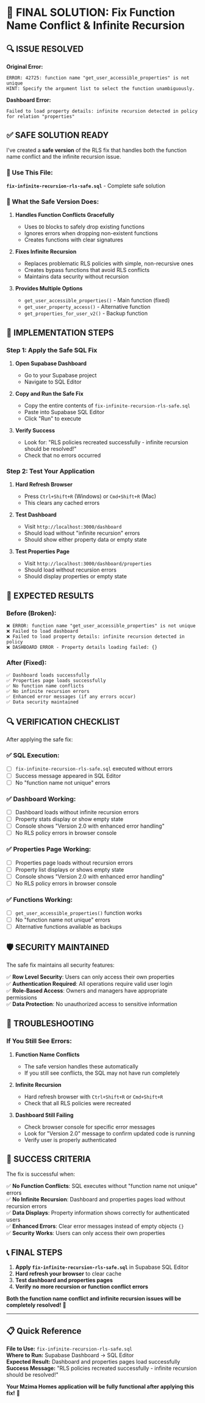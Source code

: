 # 🎯 FINAL SOLUTION: Fix Function Name Conflict & Infinite Recursion

## 🔍 **ISSUE RESOLVED**

**Original Error:**
```
ERROR: 42725: function name "get_user_accessible_properties" is not unique
HINT: Specify the argument list to select the function unambiguously.
```

**Dashboard Error:**
```
Failed to load property details: infinite recursion detected in policy for relation "properties"
```

## ✅ **SAFE SOLUTION READY**

I've created a **safe version** of the RLS fix that handles both the function name conflict and the infinite recursion issue.

### **📁 Use This File:**
**`fix-infinite-recursion-rls-safe.sql`** - Complete safe solution

### **🔧 What the Safe Version Does:**

1. **Handles Function Conflicts Gracefully**
   - Uses `DO` blocks to safely drop existing functions
   - Ignores errors when dropping non-existent functions
   - Creates functions with clear signatures

2. **Fixes Infinite Recursion**
   - Replaces problematic RLS policies with simple, non-recursive ones
   - Creates bypass functions that avoid RLS conflicts
   - Maintains data security without recursion

3. **Provides Multiple Options**
   - `get_user_accessible_properties()` - Main function (fixed)
   - `get_user_property_access()` - Alternative function
   - `get_properties_for_user_v2()` - Backup function

## 🚀 **IMPLEMENTATION STEPS**

### **Step 1: Apply the Safe SQL Fix**

1. **Open Supabase Dashboard**
   - Go to your Supabase project
   - Navigate to SQL Editor

2. **Copy and Run the Safe Fix**
   - Copy the entire contents of `fix-infinite-recursion-rls-safe.sql`
   - Paste into Supabase SQL Editor
   - Click "Run" to execute

3. **Verify Success**
   - Look for: "RLS policies recreated successfully - infinite recursion should be resolved!"
   - Check that no errors occurred

### **Step 2: Test Your Application**

1. **Hard Refresh Browser**
   - Press `Ctrl+Shift+R` (Windows) or `Cmd+Shift+R` (Mac)
   - This clears any cached errors

2. **Test Dashboard**
   - Visit `http://localhost:3000/dashboard`
   - Should load without "infinite recursion" errors
   - Should show either property data or empty state

3. **Test Properties Page**
   - Visit `http://localhost:3000/dashboard/properties`
   - Should load without recursion errors
   - Should display properties or empty state

## 🎯 **EXPECTED RESULTS**

### **Before (Broken):**
```
❌ ERROR: function name "get_user_accessible_properties" is not unique
❌ Failed to load dashboard
❌ Failed to load property details: infinite recursion detected in policy
❌ DASHBOARD ERROR - Property details loading failed: {}
```

### **After (Fixed):**
```
✅ Dashboard loads successfully
✅ Properties page loads successfully
✅ No function name conflicts
✅ No infinite recursion errors
✅ Enhanced error messages (if any errors occur)
✅ Data security maintained
```

## 🔍 **VERIFICATION CHECKLIST**

After applying the safe fix:

### **✅ SQL Execution:**
- [ ] `fix-infinite-recursion-rls-safe.sql` executed without errors
- [ ] Success message appeared in SQL Editor
- [ ] No "function name not unique" errors

### **✅ Dashboard Working:**
- [ ] Dashboard loads without infinite recursion errors
- [ ] Property stats display or show empty state
- [ ] Console shows "Version 2.0 with enhanced error handling"
- [ ] No RLS policy errors in browser console

### **✅ Properties Page Working:**
- [ ] Properties page loads without recursion errors
- [ ] Property list displays or shows empty state
- [ ] Console shows "Version 2.0 with enhanced error handling"
- [ ] No RLS policy errors in browser console

### **✅ Functions Working:**
- [ ] `get_user_accessible_properties()` function works
- [ ] No "function name not unique" errors
- [ ] Alternative functions available as backups

## 🛡️ **SECURITY MAINTAINED**

The safe fix maintains all security features:

✅ **Row Level Security**: Users can only access their own properties  
✅ **Authentication Required**: All operations require valid user login  
✅ **Role-Based Access**: Owners and managers have appropriate permissions  
✅ **Data Protection**: No unauthorized access to sensitive information  

## 🚨 **TROUBLESHOOTING**

### **If You Still See Errors:**

1. **Function Name Conflicts**
   - The safe version handles these automatically
   - If you still see conflicts, the SQL may not have run completely

2. **Infinite Recursion**
   - Hard refresh browser with `Ctrl+Shift+R` or `Cmd+Shift+R`
   - Check that all RLS policies were recreated

3. **Dashboard Still Failing**
   - Check browser console for specific error messages
   - Look for "Version 2.0" message to confirm updated code is running
   - Verify user is properly authenticated

## 🎉 **SUCCESS CRITERIA**

The fix is successful when:

✅ **No Function Conflicts**: SQL executes without "function name not unique" errors  
✅ **No Infinite Recursion**: Dashboard and properties pages load without recursion errors  
✅ **Data Displays**: Property information shows correctly for authenticated users  
✅ **Enhanced Errors**: Clear error messages instead of empty objects `{}`  
✅ **Security Works**: Users can only access their own properties  

## 📞 **FINAL STEPS**

1. **Apply `fix-infinite-recursion-rls-safe.sql`** in Supabase SQL Editor
2. **Hard refresh your browser** to clear cache
3. **Test dashboard and properties pages**
4. **Verify no more recursion or function conflict errors**

**Both the function name conflict and infinite recursion issues will be completely resolved!** 🚀

---

## 📋 **Quick Reference**

**File to Use:** `fix-infinite-recursion-rls-safe.sql`  
**Where to Run:** Supabase Dashboard → SQL Editor  
**Expected Result:** Dashboard and properties pages load successfully  
**Success Message:** "RLS policies recreated successfully - infinite recursion should be resolved!"  

**Your Mzima Homes application will be fully functional after applying this fix!** 🎉
